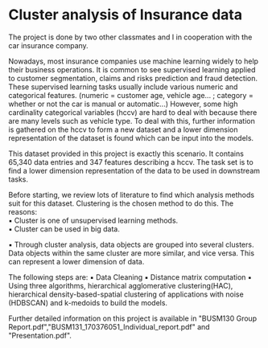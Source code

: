 # Cluster analysis of Insurance data

The project is done by two other classmates and I in cooperation with the car insurance company.

Nowadays, most insurance companies use machine learning widely to help their business operations. It is common to see supervised learning applied to customer segmentation, claims and risks prediction and fraud detection. These supervised learning tasks usually include various numeric and categorical features. (numeric = customer age, vehicle age... ; category = whether or not the car is manual or automatic...) However, some high cardinality categorical variables (hccv) are hard to deal with because there are many levels such as vehicle type. To deal with this, further information is gathered on the hccv to form a new dataset and a lower dimension representation of the dataset is found which can be input into the models.

This dataset provided in this project is exactly this scenario. It contains 65,340 data entries and 347 features describing a hccv. The task set is to find a lower dimension representation of the data to be used in downstream tasks.

Before starting, we review lots of literature to find which analysis methods suit for this dataset. Clustering is the chosen method to do this. 
The reasons:  
▪️ Cluster is one of unsupervised learning methods. </br>
▪️ Cluster can be used in big data. 

▪️ Through cluster analysis, data objects are grouped into several clusters. Data objects within the same cluster are more similar, and vice versa. This can represent a lower dimension of data.


The following steps are: 
▪️ Data Cleaning
▪️ Distance matrix computation
▪️ Using three algorithms, hierarchical agglomerative clustering(HAC), hierarchical density-based-spatial clustering of applications with noise (HDBSCAN) and k-medoids to build the models. 


Further detailed information on this project is available in "BUSM130 Group Report.pdf","BUSM131_170376051_Individual_report.pdf" and "Presentation.pdf".

